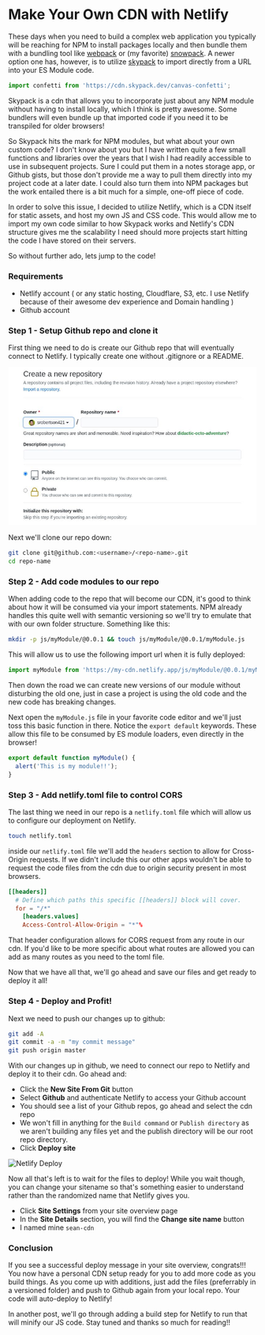 # Make Your Own CDN with Netlify

These days when you need to build a complex web application you typically will be reaching for NPM to install packages locally and then bundle them with a bundling tool like [webpack](https://webpack.js.org/) or (my favorite) [snowpack](https://www.snowpack.dev/). A newer option one has, however, is to utilize [skypack](https://www.skypack.dev/) to import directly from a URL into your ES Module code.

```javascript
import confetti from 'https://cdn.skypack.dev/canvas-confetti';
```

Skypack is a cdn that allows you to incorporate just about any NPM module without having to install locally, which I think is pretty awesome. Some bundlers will even bundle up that imported code if you need it to be transpiled for older browsers!

So Skypack hits the mark for NPM modules, but what about your own custom code? I don't know about you but I have written quite a few small functions and libraries over the years that I wish I had readily accessible to use in subsequent projects. Sure I could put them in a notes storage app, or Github gists, but those don't provide me a way to pull them directly into my project code at a later date. I could also turn them into NPM packages but the work entailed there is a bit much for a simple, one-off piece of code.

In order to solve this issue, I decided to utilize Netlify, which is a CDN itself for static assets, and host my own JS and CSS code. This would allow me to import my own code similar to how Skypack works and Netlify's CDN structure gives me the scalability I need should more projects start hitting the code I have stored on their servers.

So without further ado, lets jump to the code!

### Requirements
- Netlify account ( or any static hosting, Cloudflare, S3, etc. I use Netlify because of their awesome dev experience and Domain handling )
- Github account

### Step 1 - Setup Github repo and clone it

First thing we need to do is create our Github repo that will eventually connect to Netlify. I typically create one without .gitignore or a README.

![Create Github Repo](/public/images/blog-images/github_create_repo.jpg)

Next we'll clone our repo down:

```bash
git clone git@github.com:<username>/<repo-name>.git
cd repo-name
```

### Step 2 - Add code modules to our repo

When adding code to the repo that will become our CDN, it's good to think about how it will be consumed via your import statements. NPM already handles this quite well with semantic versioning so we'll try to emulate that with our own folder structure. Something like this:

```bash
mkdir -p js/myModule/@0.0.1 && touch js/myModule/@0.0.1/myModule.js
```

This will allow us to use the following import url when it is fully deployed:

```javascript
import myModule from 'https://my-cdn.netlify.app/js/myModule/@0.0.1/myModule.js';
```
Then down the road we can create new versions of our module without disturbing the old one, just in case a project is using the old code and the new code has breaking changes.

Next open the `myModule.js` file in your favorite code editor and we'll just toss this basic function in there. Notice the `export default` keywords. These allow this file to be consumed by ES module loaders, even directly in the browser!

```javascript
export default function myModule() {
  alert('This is my module!!');
}
```

### Step 3 - Add netlify.toml file to control CORS

The last thing we need in our repo is a `netlify.toml` file which will allow us to configure our deployment on Netlify.

```bash
touch netlify.toml
```

inside our `netlify.toml` file we'll add the `headers` section to allow for Cross-Origin requests. If we didn't include this our other apps wouldn't be able to request the code files from the cdn due to origin security present in most browsers.

```toml
[[headers]]
  # Define which paths this specific [[headers]] block will cover.
  for = "/*"
    [headers.values]
    Access-Control-Allow-Origin = "*"%
```

That header configuration allows for CORS request from any route in our cdn. If you'd like to be more specific about what routes are allowed you can add as many routes as you need to the toml file.

Now that we have all that, we'll go ahead and save our files and get ready to deploy it all!

### Step 4 - Deploy and Profit!

Next we need to push our changes up to github:

```bash
git add -A
git commit -a -m "my commit message"
git push origin master
```

With our changes up in github, we need to connect our repo to Netlify and deploy it to their cdn. Go ahead and:

- Click the **New Site From Git** button
- Select **Github** and authenticate Netlify to access your Github account
- You should see a list of your Github repos, go ahead and select the cdn repo
- We won't fill in anything for the `Build command` or `Publish directory` as we aren't building any files yet and the publish directory will be our root repo directory.
- Click **Deploy site**

![Netlify Deploy](/public/images/netlify-deploy.jpg)

Now all that's left is to wait for the files to deploy! While you wait though, you can change your sitename so that's something easier to understand rather than the randomized name that Netlify gives you.

- Click **Site Settings** from your site overview page
- In the **Site Details** section, you will find the **Change site name** button
- I named mine `sean-cdn`

### Conclusion

If you see a successful deploy message in your site overview, congrats!!! You now have a personal CDN setup ready for you to add more code as you build things. As you come up with additions, just add the files (preferrably in a versioned folder) and push to Github again from your local repo. Your code will auto-deploy to Netlify!

In another post, we'll go through adding a build step for Netlify to run that will minify our JS code. Stay tuned and thanks so much for reading!!
